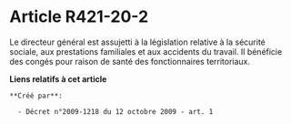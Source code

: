 # Article R421-20-2

Le directeur général est assujetti à la législation relative à la sécurité sociale, aux prestations familiales et aux
accidents du travail. Il bénéficie des congés pour raison de santé des fonctionnaires territoriaux.

**Liens relatifs à cet article**

	**Créé par**:

	  - Décret n°2009-1218 du 12 octobre 2009 - art. 1
